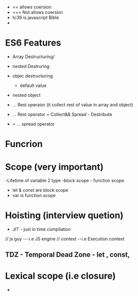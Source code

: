 # 

- == allows coersion
- === Not allows coersion
- tc39 is javascript Bible
- 
# ES6 Features

- Array Destructuring/
- nested Destruring

- objec destructuring
    - default value

- nested object

- ... Rest operator (it collect rest of value in array and object)


- ... Rest operator = Collect&& Spread - Destribute
- = ... spread operator

# Funcrion

# Scope (very important)

-Lifetime of variable
2 type -block scope - function scope
- let & const are block scope
- var is function scope 
# Hoisting (interview quetion)

- JIT - just in time compilation

// js guy ---i.e JS engine
// context --i.e Execution context

## TDZ - Temporal Dead Zone   -  let , const,
# Lexical scope (i.e closure)
  - 